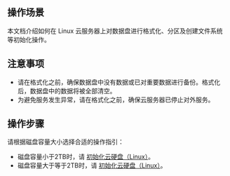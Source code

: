 ## 操作场景
本文档介绍如何在 Linux 云服务器上对数据盘进行格式化、分区及创建文件系统等初始化操作。

## 注意事项

- 请在格式化之前，确保数据盘中没有数据或已对重要数据进行备份。格式化后，数据盘中的数据将被全部清空。
- 为避免服务发生异常，请在格式化之前，确保云服务器已停止对外服务。

## 操作步骤

请根据磁盘容量大小选择合适的操作指引：
- 磁盘容量小于2TB时，请 [初始化云硬盘（Linux）](https://cloud.tencent.com/document/product/362/6734#Steps)。
- 磁盘容量大于等于2TB时，请 [初始化云硬盘（Linux）](https://cloud.tencent.com/document/product/362/6735#Steps)。
